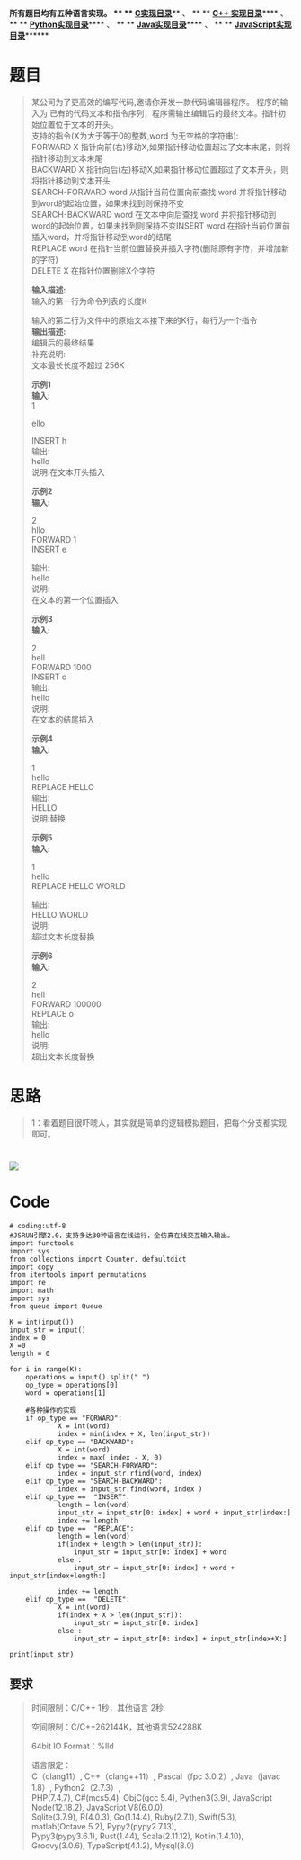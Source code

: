 **所有题目均有五种语言实现。 ** **
**[C实现目录](https://renjie.blog.csdn.net/article/details/129190260
"C实现目录")****** 、 ** ** **[C++
实现目录](https://blog.csdn.net/misayaaaaa/category_12036814.html "C++
实现目录")****** 、 ** **
**[Python实现目录](https://blog.csdn.net/misayaaaaa/category_12111005.html
"Python实现目录")****** 、 ** **
**[Java实现目录](https://blog.csdn.net/misayaaaaa/category_12111006.html
"Java实现目录")****** 、 ** **
**[JavaScript实现目录](https://blog.csdn.net/misayaaaaa/category_12199270.html
"JavaScript实现目录")********

# 题目

> 某公司为了更高效的编写代码,邀请你开发一款代码编辑器程序。 程序的输入为
> 已有的代码文本和指令序列，程序需输出编辑后的最终文本。指针初始位置位于文本的开头。  
>  支持的指令(X为大于等于0的整数,word 为无空格的字符串):  
>  FORWARD X 指针向前(右)移动X,如果指针移动位置超过了文本末尾，则将指针移动到文本未尾  
>  BACKWARD X 指针向后(左)移动X,如果指针移动位置超过了文本开头，则将指针移动到文本开头  
>  SEARCH-FORWARD word 从指针当前位置向前查找 word 并将指针移动到word的起始位置，如果未找到则保持不变  
>  SEARCH-BACKWARD word 在文本中向后查找 word 并将指针移动到word的起始位置，如果未找到则保持不变INSERT word
> 在指针当前位置前插入word，并将指针移动到word的结尾  
>  REPLACE word 在指针当前位置替换并插入字符(删除原有字符，并增加新的字符)  
>  DELETE X 在指针位置删除X个字符
>
> **输入描述:**  
>  输入的第一行为命令列表的长度K
>
> 输入的第二行为文件中的原始文本接下来的K行，每行为一个指令  
>  **输出描述:**  
>  编辑后的最终结果  
>  补充说明:  
>  文本最长长度不超过 256K
>
> **示例1  
>  输入:**  
>  1
>
> ello
>
> INSERT h  
>  输出:  
>  hello  
>  说明:在文本开头插入
>
>  
> **示例2  
>  输入:**
>
> 2  
>  hllo  
>  FORWARD 1  
>  INSERT e
>
> 输出:  
>  hello  
>  说明:  
>  在文本的第一个位置插入
>
>  
> **示例3  
>  输入:**
>
> 2  
>  hell  
>  FORWARD 1000  
>  INSERT o  
>  输出:  
>  hello  
>  说明:  
>  在文本的结尾插入
>
> **示例4  
>  输入:**
>
> 1  
>  hello  
>  REPLACE HELLO  
>  输出:  
>  HELLO  
>  说明:替换
>
>  
> **示例5  
>  输入:**
>
> 1  
>  hello  
>  REPLACE HELLO WORLD
>
> 输出:  
>  HELLO WORLD  
>  说明:  
>  超过文本长度替换
>
>  
> **示例6  
>  输入:**
>
> 2  
>  hell  
>  FORWARD 100000  
>  REPLACE o  
>  输出:  
>  hello  
>  说明:  
>  超出文本长度替换

# 思路

> 1：看着题目很吓唬人，其实就是简单的逻辑模拟题目，把每个分支都实现即可。

# ![](https://img-blog.csdnimg.cn/6dca490e1f604fd0a3153370b095645e.jpeg)

# Code

    
    
    # coding:utf-8
    #JSRUN引擎2.0，支持多达30种语言在线运行，全仿真在线交互输入输出。 
    import functools
    import sys
    from collections import Counter, defaultdict
    import copy
    from itertools import permutations
    import re
    import math
    import sys
    from queue import Queue
    
    K = int(input())
    input_str = input()
    index = 0
    X =0
    length = 0
    
    for i in range(K):
        operations = input().split(" ")
        op_type = operations[0]
        word = operations[1]
    
        #各种操作的实现
        if op_type == "FORWARD":
                X = int(word)
                index = min(index + X, len(input_str))
        elif op_type == "BACKWARD":
                X = int(word)
                index = max( index - X, 0)
        elif op_type == "SEARCH-FORWARD":
                index = input_str.rfind(word, index)
        elif op_type == "SEARCH-BACKWARD":
                index = input_str.find(word, index )
        elif op_type ==  "INSERT":
                length = len(word)
                input_str = input_str[0: index] + word + input_str[index:]
                index += length
        elif op_type ==  "REPLACE":
                length = len(word)
                if(index + length > len(input_str)):
                    input_str = input_str[0: index] + word
                else :
                    input_str = input_str[0: index] + word + input_str[index+length:]
                
                index += length
        elif op_type ==  "DELETE":
                X = int(word)
                if(index + X > len(input_str)):
                    input_str = input_str[0: index]
                else :
                    input_str = input_str[0: index] + input_str[index+X:]
                
    print(input_str)
    
    

## 要求

> 时间限制：C/C++ 1秒，其他语言 2秒
>
> 空间限制：C/C++262144K，其他语言524288K
>
> 64bit IO Format：%lld
>
> 语言限定：  
>  C（clang11）, C++（clang++11）, Pascal（fpc 3.0.2）, Java（javac 1.8）,
> Python2（2.7.3）,  
>  PHP(7.4.7), C#(mcs5.4), ObjC(gcc 5.4), Pythen3(3.9), JavaScript
> Node(12.18.2), JavaScript V8(6.0.0),  
>  Sqlite(3.7.9), R(4.0.3), Go(1.14.4), Ruby(2.7.1), Swift(5.3), matlab(Octave
> 5.2), Pypy2(pypy2.7.13),  
>  Pypy3(pypy3.6.1), Rust(1.44), Scala(2.11.12), Kotlin(1.4.10),
> Groovy(3.0.6), TypeScript(4.1.2), Mysql(8.0)

